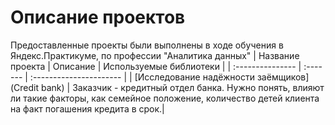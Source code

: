 # Описание проектов
Предоставленные проекты были выполнены в ходе обучения в Яндекс.Практикуме, по профессии "Аналитика данных" 
| Название проекта | Описание | Используемые библиотеки | 
| :--------------- | :------- | :---------------------- |
| [Исследование надёжности заёмщиков](Credit bank) | Заказчик - кредитный отдел банка. Нужно понять, влияют ли такие факторы, как семейное положение, количество детей клиента на факт погашения кредита в срок.|